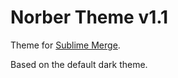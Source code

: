 # Norber Theme v1.1

Theme for [Sublime Merge](https://www.sublimemerge.com).

Based on the default dark theme.
